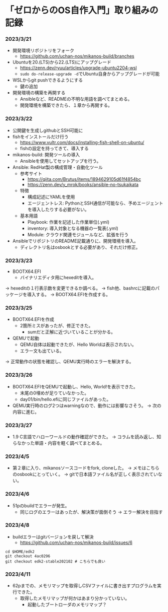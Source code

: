 # 「ゼロからのOS自作入門」取り組みの記録

### 2023/3/21
+ 開発環境リポジトリをフォーク
    + https://github.com/uchan-nos/mikanos-build/branches
+ Ubuntuを20.(LTS)から22.(LTS)にアップグレード
    + https://zenn.dev/ryuu/articles/upgrade-ubuntu2204-wsl
    + `sudo do-release-upgrade -d`でUbuntu自身からアップグレードが可能
+ WSLからgit pushできるようにする
    + 鍵の追加
+ 開発環境の構築を再開する
    + Ansibleなど、READMEの不明な用語を調べてまとめる。
    + 開発環境を構築できたら、１章から再開する。

### 2023/3/22
+ 公開鍵を生成しgithubとSSH可能に
+ fishをインストールだけ行う
    + https://www.vultr.com/docs/installing-fish-shell-on-ubuntu/
    + fishの設定を持ってきて、導入する
+ mikanos-build: 開発ツールの導入
    + Ansibleを使用してセットアップを行う。
+ Ansible: RedHat製の構成管理・自動化ツール
    + 参考サイト
        + https://qiita.com/Brutus/items/1894629105d61f4854bc
        + https://zenn.dev/y_mrok/books/ansible-no-tsukaikata
    + 特徴
        * 構成記述にYAMLを使用
        + エージェントレス: PythonとSSH通信が可能なら、予めエージェントを導入したりする必要がない。
    + 基本用語
        + Playbook: 作業を記述した作業単位(.yml)
        + inventory: 導入対象となる機器の一覧表(.yml)
        + Module: クラウド関連モジュールなど、拡張を行う
+ AnsibleでリポジトリのREADME記載通りに、開発環境を導入。
    + ディレクトリ名はosbookとする必要があり、それだけ修正。

### 2023/3/23
+ BOOTX64.EFI
    + バイナリエディタ用にhexeditを導入。

→ hexeditの１行表示数を変更できるか調べる。
→ fish他、bashrcに記載のパッケージを導入する。
→ BOOTX64.EFIを作成する。

### 2023/3/25
+ BOOTX64.EFIを作成
    + 2箇所ミスがあったが、修正できた。
        + sumだと正解に近づいていることが分かる。
+ QEMUで起動
    + QEMU自体は起動できたが、Hello Worldは表示されない。
    + エラー文も出ている。

→ 正常動作の状態を確認し、QEMU実行時のエラーを解決する。

### 2023/3/26
+ BOOTX64.EFIをQEMUで起動し、Hello, World!を表示できた。
    + 末尾の0埋めが足りていなかった。
    + day01/bin/hello.efiに同じファイルがあった。
+ QEMU実行時のログ2つはwarningなので、動作には影響なさそう。
→ 次の内容に進む。

### 2023/3/27
+ 1.9 C言語でハローワールドの動作確認ができた。
→ コラムを読み返し、知らなかった単語・内容を軽く調べてまとめる。

### 2023/4/5
+ 第２章に入り、mikanosソースコードをfork, cloneした。
→ メモはこちらのosbookにとっていく。
-> gitで日本語ファイル名が正しく表示されていない。

### 2023/4/6
+ 51pのbuildでエラーが発生。
    + 同じログのエラーはあったが、解決策が面倒そう 
-> エラー解決を目指す

### 2023/4/8
+ buildエラーはgitバージョンを戻して解決
    + https://github.com/uchan-nos/mikanos-build/issues/6
```
cd $HOME/edk2
git checkout 4ac0296
git checkout edk2-stable202102 # こちらでも良い
```

### 2023/4/11
+ 62pまでの、メモリマップを取得しCSVファイルに書き出すプログラムを実行できた。
    + 取得したメモリマップが何かはあまり分かっていない。
        + 起動したブートローダのメモリマップ？


